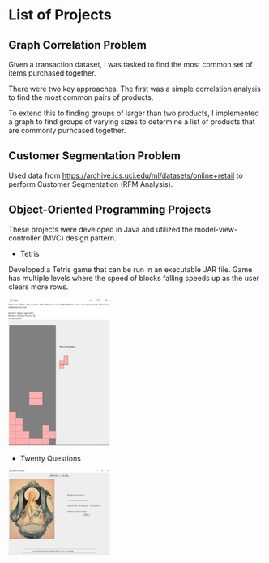 # List of Projects

## Graph Correlation Problem
Given a transaction dataset, I was tasked to find the most common set of items purchased together. 

There were two key approaches. The first was a simple correlation analysis to find the most common pairs of products. 

To extend this to finding groups of larger than two products, I implemented a graph to find groups of varying sizes to determine a list of products that are commonly purhcased together.

## Customer Segmentation Problem
Used data from https://archive.ics.uci.edu/ml/datasets/online+retail to perform Customer Segmentation (RFM Analysis).

## Object-Oriented Programming Projects
These projects were developed in Java and utilized the model-view-controller (MVC) design pattern.

* Tetris

Developed a Tetris game that can be run in an executable JAR file. Game has multiple levels where the speed of blocks falling speeds up as the user clears more rows.

<img src="tetris_img_ajyeoh.png" width="200">
     


* Twenty Questions

<img src="twentyquestions_img_ajyeoh.png" width="200">
     

